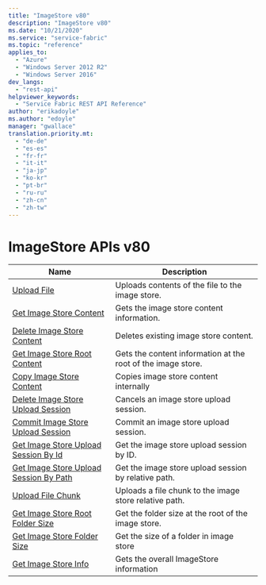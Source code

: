 ```yaml
---
title: "ImageStore v80"
description: "ImageStore v80"
ms.date: "10/21/2020"
ms.service: "service-fabric"
ms.topic: "reference"
applies_to: 
  - "Azure"
  - "Windows Server 2012 R2"
  - "Windows Server 2016"
dev_langs: 
  - "rest-api"
helpviewer_keywords: 
  - "Service Fabric REST API Reference"
author: "erikadoyle"
ms.author: "edoyle"
manager: "gwallace"
translation.priority.mt: 
  - "de-de"
  - "es-es"
  - "fr-fr"
  - "it-it"
  - "ja-jp"
  - "ko-kr"
  - "pt-br"
  - "ru-ru"
  - "zh-cn"
  - "zh-tw"
---
```

# ImageStore APIs v80

| Name | Description |
| --- | --- |
| [Upload File](sfclient-v80-api-uploadfile.md) | Uploads contents of the file to the image store.<br/> |
| [Get Image Store Content](sfclient-v80-api-getimagestorecontent.md) | Gets the image store content information.<br/> |
| [Delete Image Store Content](sfclient-v80-api-deleteimagestorecontent.md) | Deletes existing image store content.<br/> |
| [Get Image Store Root Content](sfclient-v80-api-getimagestorerootcontent.md) | Gets the content information at the root of the image store.<br/> |
| [Copy Image Store Content](sfclient-v80-api-copyimagestorecontent.md) | Copies image store content internally<br/> |
| [Delete Image Store Upload Session](sfclient-v80-api-deleteimagestoreuploadsession.md) | Cancels an image store upload session.<br/> |
| [Commit Image Store Upload Session](sfclient-v80-api-commitimagestoreuploadsession.md) | Commit an image store upload session.<br/> |
| [Get Image Store Upload Session By Id](sfclient-v80-api-getimagestoreuploadsessionbyid.md) | Get the image store upload session by ID.<br/> |
| [Get Image Store Upload Session By Path](sfclient-v80-api-getimagestoreuploadsessionbypath.md) | Get the image store upload session by relative path.<br/> |
| [Upload File Chunk](sfclient-v80-api-uploadfilechunk.md) | Uploads a file chunk to the image store relative path.<br/> |
| [Get Image Store Root Folder Size](sfclient-v80-api-getimagestorerootfoldersize.md) | Get the folder size at the root of the image store.<br/> |
| [Get Image Store Folder Size](sfclient-v80-api-getimagestorefoldersize.md) | Get the size of a folder in image store<br/> |
| [Get Image Store Info](sfclient-v80-api-getimagestoreinfo.md) | Gets the overall ImageStore information<br/> |

